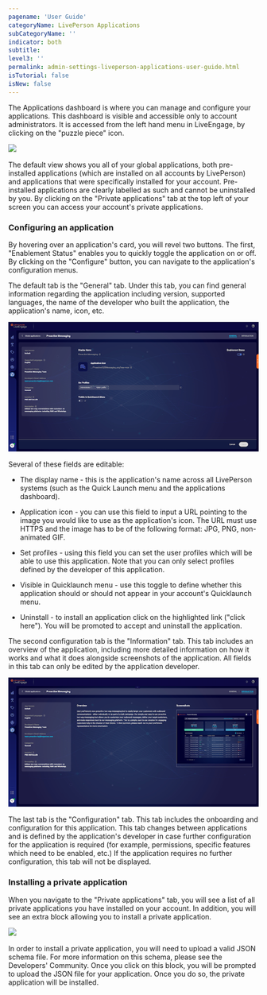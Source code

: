 ```yaml
---
pagename: 'User Guide'
categoryName: LivePerson Applications
subCategoryName: ''
indicator: both
subtitle:
level3: ''
permalink: admin-settings-liveperson-applications-user-guide.html
isTutorial: false
isNew: false
---
```


The Applications dashboard is where you can manage and configure your applications. This dashboard is visible and accessible only to account administrators. It is accessed from the left hand menu in LiveEngage, by clicking on the "puzzle piece" icon.

![](img/appsUI2.jpg)

The default view shows you all of your global applications, both pre-installed applications (which are installed on all accounts by LivePerson) and applications that were specifically installed for your account. Pre-installed applications are clearly labelled as such and cannot be uninstalled by you. By clicking on the "Private applications" tab at the top left of your screen you can access your account's private applications.

### Configuring an application

By hovering over an application's card, you will revel two buttons. The first, "Enablement Status" enables you to quickly toggle the application on or off. By clicking on the "Configure" button, you can navigate to the application's configuration menus.

The default tab is the "General" tab. Under this tab, you can find general information regarding the application including version, supported languages, the name of the developer who built the application, the application's name, icon, etc.

![](img/appsUI4.png)

Several of these fields are editable:

* The display name - this is the application's name across all LivePerson systems (such as the Quick Launch menu and the applications dashboard).

* Application icon - you can use this field to input a URL pointing to the image you would like to use as the application's icon. The URL must use HTTPS and the image has to be of the following format: JPG, PNG, non-animated GIF.

* Set profiles - using this field you can set the user profiles which will be able to use this application. Note that you can only select profiles defined by the developer of this application.

* Visible in Quicklaunch menu - use this toggle to define whether this application should or should not appear in your account's Quicklaunch menu.

* Uninstall - to install an application click on the highlighted link ("click here"). You will be promoted to accept and uninstall the application.

The second configuration tab is the "Information" tab. This tab includes an overview of the application, including more detailed information on how it works and what it does alongside screenshots of the application. All fields in this tab can only be edited by the application developer.

![](img/appsUI5.png)

The last tab is the "Configuration" tab. This tab includes the onboarding and configuration for this application. This tab changes between applications and is defined by the application's developer in case further configuration for the application is required (for example, permissions, specific features which need to be enabled, etc.) If the application requires no further configuration, this tab will not be displayed.

### Installing a private application

When you navigate to the "Private applications" tab, you will see a list of all private applications you have installed on your account. In addition, you will see an extra block allowing you to install a private application.

![](img/appsUI3.jpg)

In order to install a private application, you will need to upload a valid JSON schema file. For more information on this schema, please see the Developers' Community. Once you click on this block, you will be prompted to upload the JSON file for your application. Once you do so, the private application will be installed.
